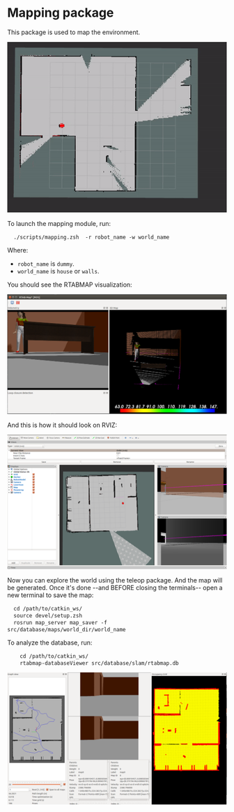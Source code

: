 # Mapping package

This package is used to map the environment. 
<p align="center">
    <img src="../../../readme/rtab_mapping.gif" width="800" />
</p>

To launch the mapping module, run:
```
  ./scripts/mapping.zsh  -r robot_name -w world_name
```
Where:
* ```robot_name``` is ```dummy```.
* ```world_name``` is ```house``` or ```walls```.

You should see the RTABMAP visualization:
<p align="center">
    <img src="../../../readme/rtabmapviz.png" width="800" />
</p>

And this is how it should look on RVIZ: 
<p align="center">
   <img src="../../../readme/mapping.png" width="800" />
</p>

Now you can explore the world using the teleop package. And the map will be generated. Once it's done --and BEFORE closing the terminals-- open a new terminal to save the map:
```
  cd /path/to/catkin_ws/
  source devel/setup.zsh
  rosrun map_server map_saver -f src/database/maps/world_dir/world_name
```

To analyze the database, run:
```
	cd /path/to/catkin_ws/
	rtabmap-databaseViewer src/database/slam/rtabmap.db
```
<p align="center">
    <img src="../../../readme/db.png" width="800" />
</p>